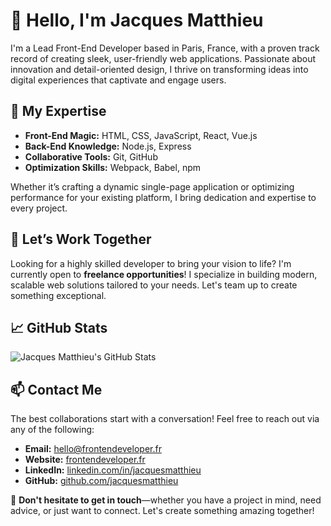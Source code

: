 # 👋 Hello, I'm Jacques Matthieu

I'm a Lead Front-End Developer based in Paris, France, with a proven track record of creating sleek, user-friendly web applications. Passionate about innovation and detail-oriented design, I thrive on transforming ideas into digital experiences that captivate and engage users.

## 🔧 My Expertise

- **Front-End Magic:** HTML, CSS, JavaScript, React, Vue.js  
- **Back-End Knowledge:** Node.js, Express  
- **Collaborative Tools:** Git, GitHub  
- **Optimization Skills:** Webpack, Babel, npm  

Whether it’s crafting a dynamic single-page application or optimizing performance for your existing platform, I bring dedication and expertise to every project.

## 🤝 Let’s Work Together

Looking for a highly skilled developer to bring your vision to life? I'm currently open to **freelance opportunities**! I specialize in building modern, scalable web solutions tailored to your needs. Let's team up to create something exceptional.

## 📈 GitHub Stats

![Jacques Matthieu's GitHub Stats](https://github-readme-stats.vercel.app/api?username=jacquesmatthieu&show_icons=true&theme=radical)

## 📫 Contact Me

The best collaborations start with a conversation! Feel free to reach out via any of the following:

- **Email:** [hello@frontendeveloper.fr](mailto:hello@frontendeveloper.fr)  
- **Website:** [frontendeveloper.fr](https://frontendeveloper.fr)  
- **LinkedIn:** [linkedin.com/in/jacquesmatthieu](https://www.linkedin.com/in/jacquesmatthieu/)  
- **GitHub:** [github.com/jacquesmatthieu](https://github.com/jacquesmatthieu)  

📩 **Don't hesitate to get in touch**—whether you have a project in mind, need advice, or just want to connect. Let's create something amazing together!

